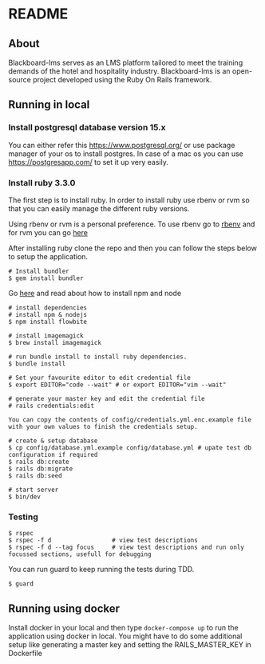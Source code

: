 # README

## About 

Blackboard-lms serves as an LMS platform tailored to meet the training demands of the hotel and hospitality industry. Blackboard-lms is an open-source project developed using the Ruby On Rails framework.

## Running in local

### Install postgresql database version 15.x

You can either refer this https://www.postgresql.org/ or use package manager of your os to install postgres. In case of a mac os you can use https://postgresapp.com/ to set it up very easily.

### Install ruby 3.3.0

The first step is to install ruby. In order to install ruby use rbenv or rvm so that you can easily manage the different ruby versions.

Using rbenv or rvm is a personal preference. To use rbenv go to [rbenv](https://github.com/rbenv/rbenv) and for rvm you can go [here](https://rvm.io/)

After installing ruby clone the repo and then you can follow the steps below to setup the application.

```
# Install bundler
$ gem install bundler
```

Go [here](https://nodejs.org/en/download/package-manager) and read about how to install npm and node
```
# install dependencies
# install npm & nodejs 
$ npm install flowbite
```

```
# install imagemagick
$ brew install imagemagick
```

```
# run bundle install to install ruby dependencies.
$ bundle install
```

```
# Set your favourite editor to edit credential file
$ export EDITOR="code --wait" # or export EDITOR="vim --wait"

# generate your master key and edit the credential file 
# rails credentials:edit

You can copy the contents of config/credentials.yml.enc.example file with your own values to finish the credentials setup. 
```

```
# create & setup database
$ cp config/database.yml.example config/database.yml # upate test db configuration if required 
$ rails db:create
$ rails db:migrate
$ rails db:seed
```

```
# start server
$ bin/dev
```

### Testing
```
$ rspec
$ rspec -f d                 # view test descriptions
$ rspec -f d --tag focus     # view test descriptions and run only focussed sections, usefull for debugging 
```

You can run guard to keep running the tests during TDD.

```
$ guard
```


## Running using docker

Install docker in your local and then type `docker-compose up` to run the application using docker in local.
You might have to do some additional setup like generating a master key and setting the RAILS_MASTER_KEY in Dockerfile